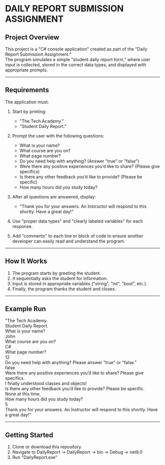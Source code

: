 # DAILY REPORT SUBMISSION ASSIGNMENT

## Project Overview
This project is a "C# console application" created as part of the "Daily Report Submission Assignment."  
The program simulates a simple "student daily report form," where user input is collected, stored in the correct data types, and displayed with appropriate prompts.  

---

## Requirements
The application must:

1. Start by printing:
   - "The Tech Academy."
   - "Student Daily Report."

2. Prompt the user with the following questions:
   - What is your name?
   - What course are you on?
   - What page number?
   - Do you need help with anything? (Answer "true" or "false")
   - Were there any positive experiences you’d like to share? (Please give specifics)
   - Is there any other feedback you’d like to provide? (Please be specific)
   - How many hours did you study today?

3. After all questions are answered, display:
   - "Thank you for your answers. An Instructor will respond to this shortly. Have a great day!"

4. Use "proper data types" and "clearly labeled variables" for each response.

5. Add "comments" to each line or block of code to ensure another developer can easily read and understand the program.

---

## How It Works
1. The program starts by greeting the student.  
2. It sequentially asks the student for information.  
3. Input is stored in appropriate variables ("string", "int", "bool", etc.).  
4. Finally, the program thanks the student and closes.  

---

## Example Run
"The Tech Academy.  
Student Daily Report.  
What is your name?  
John  
What course are you on?  
C#  
What page number?  
12  
Do you need help with anything? Please answer "true" or "false."  
false  
Were there any positive experiences you’d like to share? Please give specifics.  
I finally understood classes and objects!  
Is there any other feedback you’d like to provide? Please be specific.  
None at this time.  
How many hours did you study today?  
5  
Thank you for your answers. An Instructor will respond to this shortly. Have a great day!"

---

## Getting Started
1. Clone or download this repository.  
2. Navigate to DailyReport -> DailyReport -> bin -> Debug -> net8.0
3. Run "DailyReport.exe"
